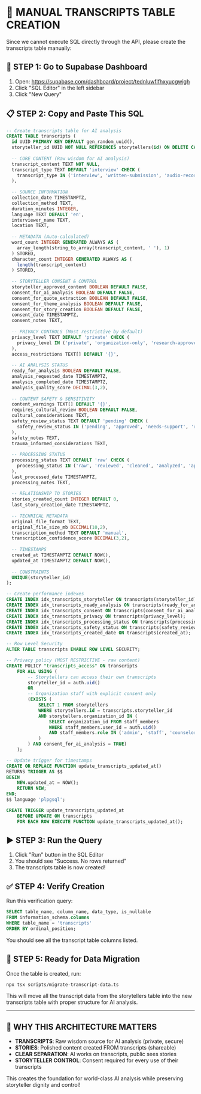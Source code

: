 # 📝 MANUAL TRANSCRIPTS TABLE CREATION

Since we cannot execute SQL directly through the API, please create the transcripts table manually:

## 🔗 **STEP 1: Go to Supabase Dashboard**

1. Open: https://supabase.com/dashboard/project/tednluwflfhxyucgwigh
2. Click "SQL Editor" in the left sidebar
3. Click "New Query"

## 📋 **STEP 2: Copy and Paste This SQL**

```sql
-- Create transcripts table for AI analysis
CREATE TABLE transcripts (
  id UUID PRIMARY KEY DEFAULT gen_random_uuid(),
  storyteller_id UUID NOT NULL REFERENCES storytellers(id) ON DELETE CASCADE,
  
  -- CORE CONTENT (Raw wisdom for AI analysis)
  transcript_content TEXT NOT NULL,
  transcript_type TEXT DEFAULT 'interview' CHECK (
    transcript_type IN ('interview', 'written-submission', 'audio-recording', 'video-recording', 'workshop', 'conversation')
  ),
  
  -- SOURCE INFORMATION
  collection_date TIMESTAMPTZ,
  collection_method TEXT,
  duration_minutes INTEGER,
  language TEXT DEFAULT 'en',
  interviewer_name TEXT,
  location TEXT,
  
  -- METADATA (Auto-calculated)
  word_count INTEGER GENERATED ALWAYS AS (
    array_length(string_to_array(transcript_content, ' '), 1)
  ) STORED,
  character_count INTEGER GENERATED ALWAYS AS (
    length(transcript_content)
  ) STORED,
  
  -- STORYTELLER CONSENT & CONTROL
  storyteller_approved_content BOOLEAN DEFAULT FALSE,
  consent_for_ai_analysis BOOLEAN DEFAULT FALSE,
  consent_for_quote_extraction BOOLEAN DEFAULT FALSE,
  consent_for_theme_analysis BOOLEAN DEFAULT FALSE,
  consent_for_story_creation BOOLEAN DEFAULT FALSE,
  consent_date TIMESTAMPTZ,
  consent_notes TEXT,
  
  -- PRIVACY CONTROLS (Most restrictive by default)
  privacy_level TEXT DEFAULT 'private' CHECK (
    privacy_level IN ('private', 'organization-only', 'research-approved', 'public-approved')
  ),
  access_restrictions TEXT[] DEFAULT '{}',
  
  -- AI ANALYSIS STATUS
  ready_for_analysis BOOLEAN DEFAULT FALSE,
  analysis_requested_date TIMESTAMPTZ,
  analysis_completed_date TIMESTAMPTZ,
  analysis_quality_score DECIMAL(3,2),
  
  -- CONTENT SAFETY & SENSITIVITY
  content_warnings TEXT[] DEFAULT '{}',
  requires_cultural_review BOOLEAN DEFAULT FALSE,
  cultural_considerations TEXT,
  safety_review_status TEXT DEFAULT 'pending' CHECK (
    safety_review_status IN ('pending', 'approved', 'needs-support', 'requires-cultural-review', 'archived')
  ),
  safety_notes TEXT,
  trauma_informed_considerations TEXT,
  
  -- PROCESSING STATUS
  processing_status TEXT DEFAULT 'raw' CHECK (
    processing_status IN ('raw', 'reviewed', 'cleaned', 'analyzed', 'approved-for-stories', 'archived')
  ),
  last_processed_date TIMESTAMPTZ,
  processing_notes TEXT,
  
  -- RELATIONSHIP TO STORIES
  stories_created_count INTEGER DEFAULT 0,
  last_story_creation_date TIMESTAMPTZ,
  
  -- TECHNICAL METADATA
  original_file_format TEXT,
  original_file_size_mb DECIMAL(10,2),
  transcription_method TEXT DEFAULT 'manual',
  transcription_confidence_score DECIMAL(3,2),
  
  -- TIMESTAMPS
  created_at TIMESTAMPTZ DEFAULT NOW(),
  updated_at TIMESTAMPTZ DEFAULT NOW(),
  
  -- CONSTRAINTS
  UNIQUE(storyteller_id)
);

-- Create performance indexes
CREATE INDEX idx_transcripts_storyteller ON transcripts(storyteller_id);
CREATE INDEX idx_transcripts_ready_analysis ON transcripts(ready_for_analysis);
CREATE INDEX idx_transcripts_consent ON transcripts(consent_for_ai_analysis);
CREATE INDEX idx_transcripts_privacy ON transcripts(privacy_level);
CREATE INDEX idx_transcripts_processing_status ON transcripts(processing_status);
CREATE INDEX idx_transcripts_safety_status ON transcripts(safety_review_status);
CREATE INDEX idx_transcripts_created_date ON transcripts(created_at);

-- Row Level Security
ALTER TABLE transcripts ENABLE ROW LEVEL SECURITY;

-- Privacy policy (MOST RESTRICTIVE - raw content)
CREATE POLICY "transcripts_access" ON transcripts
    FOR ALL USING (
        -- Storytellers can access their own transcripts
        storyteller_id = auth.uid()
        OR
        -- Organization staff with explicit consent only
        (EXISTS (
            SELECT 1 FROM storytellers 
            WHERE storytellers.id = transcripts.storyteller_id 
            AND storytellers.organization_id IN (
                SELECT organization_id FROM staff_members 
                WHERE staff_members.user_id = auth.uid() 
                AND staff_members.role IN ('admin', 'staff', 'counselor')
            )
        ) AND consent_for_ai_analysis = TRUE)
    );

-- Update trigger for timestamps
CREATE OR REPLACE FUNCTION update_transcripts_updated_at()
RETURNS TRIGGER AS $$
BEGIN
    NEW.updated_at = NOW();
    RETURN NEW;
END;
$$ language 'plpgsql';

CREATE TRIGGER update_transcripts_updated_at 
    BEFORE UPDATE ON transcripts
    FOR EACH ROW EXECUTE FUNCTION update_transcripts_updated_at();
```

## ▶️ **STEP 3: Run the Query**

1. Click "Run" button in the SQL Editor
2. You should see "Success. No rows returned" 
3. The transcripts table is now created!

## ✅ **STEP 4: Verify Creation**

Run this verification query:

```sql
SELECT table_name, column_name, data_type, is_nullable
FROM information_schema.columns 
WHERE table_name = 'transcripts' 
ORDER BY ordinal_position;
```

You should see all the transcript table columns listed.

## 🔄 **STEP 5: Ready for Data Migration**

Once the table is created, run:

```bash
npx tsx scripts/migrate-transcript-data.ts
```

This will move all the transcript data from the storytellers table into the new transcripts table with proper structure for AI analysis.

---

## 🎯 **WHY THIS ARCHITECTURE MATTERS**

- **TRANSCRIPTS**: Raw wisdom source for AI analysis (private, secure)
- **STORIES**: Polished content created FROM transcripts (shareable)
- **CLEAR SEPARATION**: AI works on transcripts, public sees stories
- **STORYTELLER CONTROL**: Consent required for every use of their transcripts

This creates the foundation for world-class AI analysis while preserving storyteller dignity and control!